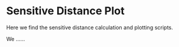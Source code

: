 # Sensitive Distance Plot

Here we find the sensitive distance calculation and plotting scripts.

We ......